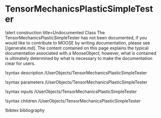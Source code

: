 <!-- MOOSE Documentation Stub: Remove this when content is added. -->

# TensorMechanicsPlasticSimpleTester

!alert construction title=Undocumented Class
The TensorMechanicsPlasticSimpleTester has not been documented, if you would like to contribute to MOOSE by
writing documentation, please see [/generate.md]. The content contained on this page explains
the typical documentation associated with a MooseObject; however, what is contained is ultimately
determined by what is necessary to make the documentation clear for users.

!syntax description /UserObjects/TensorMechanicsPlasticSimpleTester

!syntax parameters /UserObjects/TensorMechanicsPlasticSimpleTester

!syntax inputs /UserObjects/TensorMechanicsPlasticSimpleTester

!syntax children /UserObjects/TensorMechanicsPlasticSimpleTester

!bibtex bibliography
